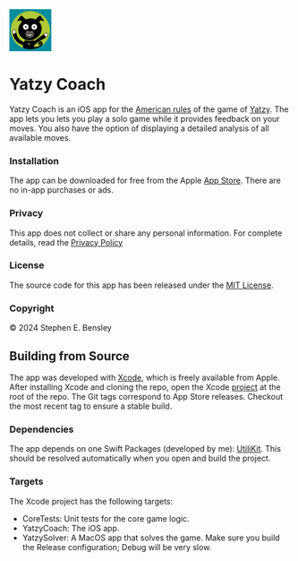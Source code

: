  <img src="docs/app-icon.png" alt="icon" width="75" height="75">

# Yatzy Coach

Yatzy Coach is an iOS app for the [American rules](https://en.wikipedia.org/wiki/Yahtzee) of the game of [Yatzy](https://en.wikipedia.org/wiki/Yatzy). The app lets you lets you play a solo game while it provides feedback on your moves. You also have the option of displaying a detailed analysis of all available moves.

### Installation

The app can be downloaded for free from the Apple [App Store](https://apps.apple.com/us/app/id6575389687/). There are no in-app purchases or ads.

### Privacy

This app does not collect or share any personal information. For complete details, read the [Privacy Policy](https://stephenbensley.github.io/YatzyCoach/privacy.html)

### License

The source code for this app has been released under the [MIT License](LICENSE).

### Copyright

© 2024 Stephen E. Bensley

## Building from Source

The app was developed with [Xcode](https://developer.apple.com/xcode/), which is freely available from Apple. After installing Xcode and cloning the repo, open the Xcode [project](YatzyCoach.xcodeproj) at the root of the repo. The Git tags correspond to App Store releases. Checkout the most recent tag to ensure a stable build.

### Dependencies

The app depends on one Swift Packages (developed by me): [UtiliKit](https://github.com/stephenbensley/UtiliKit). This should be resolved automatically when you open and build the project.

### Targets

The Xcode project has the following targets:

- CoreTests: Unit tests for the core game logic.
- YatzyCoach: The iOS app.
- YatzySolver: A MacOS app that solves the game. Make sure you build the Release configuration; Debug will be very slow.
